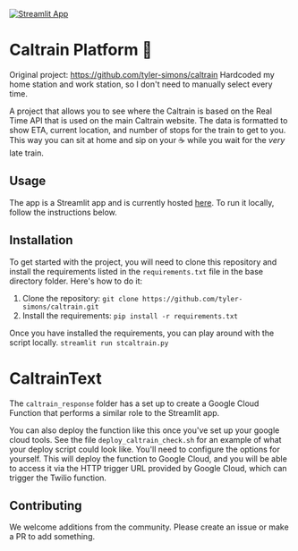 [![Streamlit App](https://static.streamlit.io/badges/streamlit_badge_black_white.svg)](https://caltrain.streamlit.app)

# Caltrain Platform 🚂
Original project: https://github.com/tyler-simons/caltrain
Hardcoded my home station and work station, so I don't need to manually select every time. 

A project that allows you to see where the Caltrain is based on the Real Time API that is used on the main Caltrain website. The data is formatted to show ETA, current location, and number of stops for the train to get to you. This way you can sit at home and sip on your ☕️ while you wait for the _very_ late train.

## Usage

The app is a Streamlit app and is currently hosted [here](https://caltrain.streamlit.app). To run it locally, follow the instructions below.

## Installation

To get started with the project, you will need to clone this repository and install the requirements listed in the `requirements.txt` file in the base directory folder. Here's how to do it:

1. Clone the repository: `git clone https://github.com/tyler-simons/caltrain.git`
2. Install the requirements: `pip install -r requirements.txt`

Once you have installed the requirements, you can play around with the script locally.
`streamlit run stcaltrain.py`

# CaltrainText

The `caltrain_response` folder has a set up to create a Google Cloud Function that performs a similar role to the Streamlit app.

You can also deploy the function like this once you've set up your google cloud tools. See the file `deploy_caltrain_check.sh` for an example of what your deploy script could look like. You'll need to configure the options for yourself. This will deploy the function to Google Cloud, and you will be able to access it via the HTTP trigger URL provided by Google Cloud, which can trigger the Twilio function.

## Contributing

We welcome additions from the community. Please create an issue or make a PR to add something.
